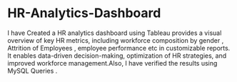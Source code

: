 # HR-Analytics-Dashboard
I have Created a HR analytics dashboard using Tableau provides a visual overview of key HR metrics, including workforce composition by gender , Attrition of Employees , employee performance etc in customizable reports. It enables data-driven decision-making, optimization of HR strategies, and improved workforce management.Also, I have verified the results using MySQL Queries .
